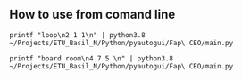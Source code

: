 ## How to use from comand line 

``printf "loop\n2 1 1\n" | python3.8 ~/Projects/ETU_Basil_N/Python/pyautogui/Fap\ CEO/main.py``

``printf "board room\n4 7 5 \n" | python3.8 ~/Projects/ETU_Basil_N/Python/pyautogui/Fap\ CEO/main.py``
